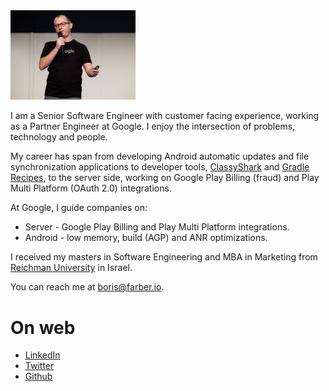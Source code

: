 
<img src="img/Header.jpg" width="200"/>

I am a Senior Software Engineer with customer facing experience, working as a Partner Engineer at Google. I enjoy the intersection
of problems, technology and people.

My career has span from developing Android automatic updates and file synchronization applications to
developer tools, [ClassyShark](https://github.com/google/android-classyshark) and [Gradle Recipes](https://github.com/android/gradle-recipes), 
to the server side, working on Google Play Billing (fraud) and Play Multi Platform (OAuth 2.0) integrations.

At Google, I guide companies on:
* Server - Google Play Billing and Play Multi Platform integrations.
* Android - low memory, build (AGP) and ANR optimizations.
 
I received my masters in Software Engineering and MBA in Marketing from [Reichman 
University](https://www.runi.ac.il/en/) in Israel.

You can reach me at <boris@farber.io>.

# On web
* [LinkedIn](https://www.linkedin.com/in/borisfarber/) 
* [Twitter](https://x.com/BorisFarber) 
* [Github](https://github.com/borisf) 
